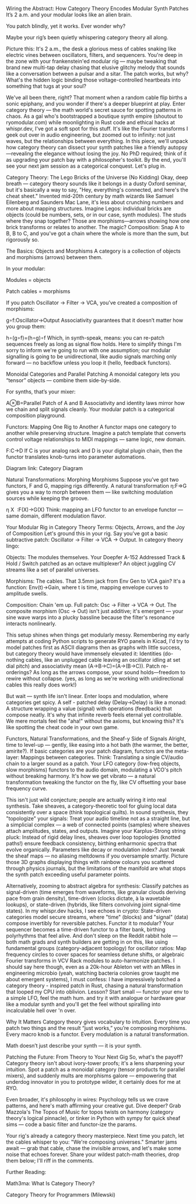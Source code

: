 Wiring the Abstract: How Category Theory Encodes Modular Synth Patches
It’s 2 a.m. and your modular looks like an alien brain.

You patch blindly, yet it works. Ever wonder why?

Maybe your rig’s been quietly whispering category theory all along.

Picture this: It's 2 a.m., the desk a glorious mess of cables snaking like electric vines between oscillators, filters, and sequencers. You're deep in the zone with your frankenstein'ed modular rig — maybe tweaking that brand new multi-tap delay chasing that elusive glitchy melody that sounds like a conversation between a pulsar and a sitar. The patch works, but why? What's the hidden logic binding those voltage-controlled heartbeats into something that tugs at your soul?

We've all been there, right? That moment when a random cable flip births a sonic epiphany, and you wonder if there's a deeper blueprint at play. Enter category theory — the math world's secret sauce for spotting patterns in chaos. As a gal who's bootstrapped a boutique synth empire (shoutout to ryomodular.com) while moonlighting in Rust code and ethical hacks at whispr.dev, I've got a soft spot for this stuff. It's like the Fourier transforms I geek out over in audio engineering, but zoomed out to infinity: not just waves, but the relationships between everything. In this piece, we'll unpack how category theory can dissect your synth patches like a friendly autopsy—revealing the elegance without losing the joy. No PhD required; think of it as upgrading your patch bay with a philosopher's toolkit. By the end, you'll see your next jam session as a categorical conquest. Let's plug in.

Category Theory: The Lego Bricks of the Universe (No Kidding)
Okay, deep breath — category theory sounds like it belongs in a dusty Oxford seminar, but it's basically a way to say, "Hey, everything's connected, and here's the cheat sheet." Invented mid-20th century by math wizards like Samuel Eilenberg and Saunders Mac Lane, it's less about crunching numbers and more about mapping structures. Imagine Legos: individual bricks are objects (could be numbers, sets, or in our case, synth modules). The studs where they snap together? Those are morphisms—arrows showing how one brick transforms or relates to another. The magic? Composition: Snap A to B, B to C, and you've got a chain where the whole is more than the sum, but rigorously so.

The Basics: Objects and Morphisms
A category is a collection of objects and morphisms (arrows) between them.

In your modular:

Modules = objects

Patch cables = morphisms

If you patch Oscillator → Filter → VCA, you’ve created a composition of morphisms:

g∘f:Oscillator→Output
Associativity guarantees that it doesn’t matter how you group them:

h∘(g∘f)=(h∘g)∘f
Which, in synth-speak, means: you can re-patch sequences freely as long as signal flow holds. Here to simplify things I'm sorry to inform we're going to run with one assumption; our modular signalling is going to be unidirectional, like audio signals marching only forward — no backflow unless you loop it (hello, feedback functors).

Monoidal Categories and Parallel Patching
A monoidal category lets you “tensor” objects — combine them side-by-side.

For synths, that’s your mixer:

A⊗B=Parallel Patch of A and B
Associativity and identity laws mirror how we chain and split signals cleanly. Your modular patch is a categorical composition playground.

Functors: Mapping One Rig to Another
A functor maps one category to another while preserving structure. Imagine a patch template that converts control voltage relationships to MIDI mappings — same logic, new domain.

F:C→D
If C is your analog rack and D is your digital plugin chain, then the functor translates knob-turns into parameter automations.

Diagram link: Category Diagram

Natural Transformations: Morphing Morphisms
Suppose you’ve got two functors, F and G, mapping rigs differently. A natural transformation η:F⇒G gives you a way to morph between them — like switching modulation sources while keeping the groove.

η 
X
​
 :F(X)→G(X)
Think: mapping an LFO functor to an envelope functor — same domain, different modulation flavor.

Your Modular Rig in Category Theory Terms: Objects, Arrows, and the Joy of Composition
Let's ground this in your rig. Say you've got a basic subtractive patch: Oscillator → Filter → VCA → Output. In category theory lingo:

Objects: The modules themselves. Your Doepfer A-152 Addressed Track & Hold / Switch patched as an octave multiplexer? An object juggling CV streams like a set of parallel universes.

Morphisms: The cables. That 3.5mm jack from Env Gen to VCA gain? It's a function: Env(t)→Gain, where t is time, mapping envelope curves to amplitude swells.

Composition: Chain 'em up. Full patch: Osc → Filter → VCA → Out. The composite morphism (Osc → Out) isn't just additive; it's emergent — your sine wave warps into a plucky bassline because the filter's resonance interacts nonlinearly.

This setup shines when things get modularly messy. Remembering my early attempts at coding Python scripts to generate RYO panels in Kicad, I'd try to model patches first as ASCII diagrams then as graphs with little success, but category theory would have immensely elevated it: Identities (do-nothing cables, like an unplugged cable leaving an oscillator idling at set dial pitch) and associativity mean (A→B→C)=(A→(B→C)). Patch re-orderings? As long as the arrows compose, your sound holds—freedom to rewire without collapse. (yes, as long as we're working with unidirectional cables this really does work!)

But wait — synth life isn't linear. Enter loops and modulation, where categories get spicy. A self - patched delay (Delay→Delay) is like a monad: A structure wrapping a value (signal) with operations (feedback) that compose neatly. It's why that infinite reverb feels eternal yet controllable. We mere mortals feel the "aha!" without the axioms, but knowing this? It's like spotting the cheat code in your own game.

Functors, Natural Transformations, and the Sheaf-y Side of Signals
Alright, time to level-up — gently, like easing into a hot bath (the warmer, the better, amirite?). If basic categories are your patch diagram, functors are the meta-layer: Mappings between categories. Think: Translating a single CV/audio chain to a larger sound as a patch. Your LFO category (low-freq objects, slow morphisms) functors to the audio domain, modulating a VCO's pitch without breaking harmony. It's how we get vibrato — a natural transformation tweaking the functor on the fly, like CV offsetting your base frequency curve.

This isn't just wild conjecture; people are actually wiring it into real synthesis. Take sheaves, a category-theoretic tool for gluing local data consistently over a space (think topological quilts). In sound synthesis, they "topologize" your signals: Treat your audio timeline not as a straight line, but a simplicial complex — a web of connected points (samples) where sheaves attach amplitudes, states, and outputs. Imagine your Karplus-Strong string pluck: Instead of rigid delay lines, sheaves over loop topologies (knotted paths!) ensure feedback consistency, birthing enharmonic spectra that evolve organically. Parameters like decay or modulation index? Just tweak the sheaf maps — no aliasing meltdowns if you oversample smartly. Picture those 3D graphs displaying things with rainbow colours you scattered through physics journals, but the limitations of the manifold are what stops the synth patch exceeding useful parameter points.

Alternatively, zooming to abstract algebra for synthesis: Classify patches as signal-driven (time emerges from waveforms, like granular clouds deriving pace from grain density), time-driven (clocks dictate, à la wavetable lookups), or state-driven (hybrids, like filters convolving joint signal-time states). In my whispr.dev hacks, I see echoes in crypto: State-driven categories model secure streams, where "time" (blocks) and "signal" (data) compose invertibly for reversible patches. Functor it to modular? Your sequencer becomes a time-driven functor to a filter bank, birthing polyrhythms that feel alive.
And don't sleep on the Reddit rabbit hole — both math grads and synth builders are getting in on this, like using fundamental groups (category-adjacent topology) for oscillator ratios: Map frequency circles to cover spaces for seamless detune shifts, or algebraic Fourier transforms in VCV Rack modules to auto-harmonize patches. I should say here though, even as a 20k-hour Ableton vet with an MRes in engineering microbio (yeah, watching bacteria colonies grow taught me about emergent systems), I must confess: I have impressively botched a category theory - inspired patch in Rust, chasing a natural transformation that looped my CPU into oblivion. Lesson? Start small — functor your env to a simple LFO, feel the math hum. and try it with analogue or hardware gear like a modular synth and you'll get the feel without spiralling into incalculable hell over 'n over.

Why It Matters
Category theory gives vocabulary to intuition. Every time you patch two things and the result “just works,” you’re composing morphisms. Every macro knob is a functor. Every modulation is a natural transformation.

Math doesn’t just describe your synth — it is your synth.

Patching the Future: From Theory to Your Next Gig
So, what's the payoff? Category theory isn't about ivory-tower proofs; it's a lens sharpening your intuition. Spot a patch as a monoidal category (tensor products for parallel mixers), and suddenly mults are morphisms galore — empowering that underdog innovator in you to prototype wilder, it certainly does for me at RYO.

Even broader, it's philosophy in wires: Psychology tells us we crave patterns, and here's math affirming your creative gut. Dive deeper? Grab Mazzola's The Topos of Music for topos twists on harmony (category theory's logical pinnacle), or tinker in Python with sympy for quick sheaf sims — code a basic filter and functor-ize the params.

Your rig's already a category theory masterpiece. Next time you patch, let the cables whisper to you: "We're composing universes." Smarter jams await — grab that cable, chase the invisible arrows, and let's make some noise that echoes forever. Share your wildest patch-math theories, drop them below; I'll riff in the comments.

Further Reading:

Math3ma: What Is Category Theory?

Category Theory for Programmers (Milewski)